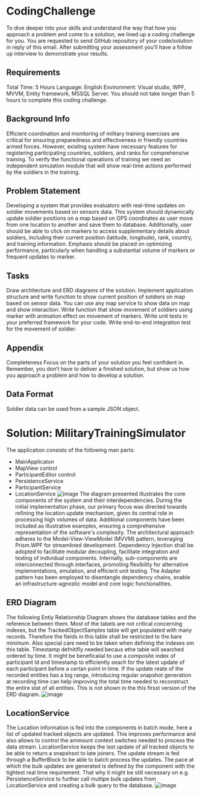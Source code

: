 # CodingChallenge
To dive deeper into your skills and understand the way that how you approach a problem and come to a solution, we lined up a coding challenge for you. You are requested to send GitHub repository of your code/solution in reply of this email.
After submitting your assessment you’ll have a follow up interview to demonstrate your results.
## Requirements
Total Time: 5 Hours
Language: English
Environment: Visual studio, WPF, MVVM, Entity framework, MSSQL Server.
You should not take longer than 5 hours to complete this coding challenge.
## Background Info
Efficient coordination and monitoring of military training exercises are critical for ensuring preparedness and effectiveness in friendly countries armed forces. However, existing system have necessary features for registering participating countries, soldiers, and ranks for comprehensive training. To verify the functional operations of training we need an independent simulation module that will show real-time actions performed by the soldiers in the training.
## Problem Statement
Developing a system that provides evaluators with real-time updates on soldier movements based on sensors data. This system should dynamically update soldier positions on a map based on GPS coordinates as user move from one location to another and save them to database. Additionally, user should be able to click on markers to access supplementary details about soldiers, including their current position (latitude, longitude), rank, country, and training information. Emphasis should be placed on optimizing performance, particularly when handling a substantial volume of markers or frequent updates to marker.
## Tasks
Draw architecture and ERD diagrams of the solution.
Implement application structure and write function to show current position of soldiers on map based on sensor data. You can use any map service to show data on map and show interaction.
Write function that show movement of soldiers using marker with animation effect on movement of markers.
Write unit tests in your preferred framework for your code.
Write end-to-end integration test for the movement of soldier.
## Appendix
Completeness
Focus on the parts of your solution you feel confident in. Remember, you don’t have to deliver a finished solution, but show us how you approach a problem and how to develop a solution.
## Data Format
Soldier data can be used from a sample JSON object.

# Solution: MilitaryTrainingSimulator
The application consists of the following man parts:
* MainApplicaton
* MapView control
* ParticipantEditor control
* PersistenceService
* ParticipantService
* LocationService
![image](https://github.com/MarcellecraM/CodingChallenge/assets/163450625/39f61d2e-98bb-494f-8ee9-e37f298ba6f9)
The diagram presented illustrates the core components of the system and their interdependencies. During the initial implementation phase, our primary focus was directed towards refining the location update mechanism, given its central role in processing high volumes of data. Additional components have been included as illustrative examples, ensuring a comprehensive representation of the software's complexity.
The architectural approach adheres to the Model-View-ViewModel (MVVM) pattern, leveraging Prism.WPF for streamlined development. Dependency Injection shall be adopted to facilitate modular decoupling, facilitate integration and testing of individual components. Internally, sub-components are interconnected through interfaces, promoting flexibility for alternative implementations, emulation, and efficient unit testing.
The Adapter pattern has been employed to disentangle dependency chains, enable an infrastructure-agnostic model and core logic functionalities.
## ERD Diagram
The following Entiy Relationship Diagram shows the database tables and the reference between them. Most of the tabels are not critical concerning indexes, but the TrackedObjectSamples table will get populated with many records. Therefore the fields in this table shall be restricted to the bare minimum. Also special care need to be taken when defining the indexes om this table. Timestamp defnitifly needed becaus ethe table will searched ordered by time. It might be beneficaiial to use a composite index of participant Id and timestamp to efficiently seach for the latest update of each participant before a certan point in time. If the update reate of the recorded entities has a big range, introducing regular snapshot generation at recording time can help improving the total time needed to reconstruct the entire stat of all entities. This is not shown in the this firsst version of the ERD diagram.
![image](https://github.com/MarcellecraM/CodingChallenge/assets/163450625/58c1aa3a-9c2e-4b00-8f3e-39cf6ccf0370)
## LocationService
The Location information is fed into the components in batch mode, here a list of updated tracked objects are updated. This improves performance and also allows to control the ammount context switches needed to process the data stream. LocationService keeps the last update of all tracked objects to be able to return a snapshsot to late joiners. The update stream is fed through a BufferBlock to be able to batch process the updates. The pace at which the bulk updates are generated is defined by the component with the tightest real time requirement. That why it might be still necessary on e.g. PersistenceService to further call multipe bulk updates from LocationService and creating a bulk query to the database.
![image](https://github.com/MarcellecraM/CodingChallenge/assets/163450625/249d083c-1ded-4485-aaf3-0a96f40ca73f)
